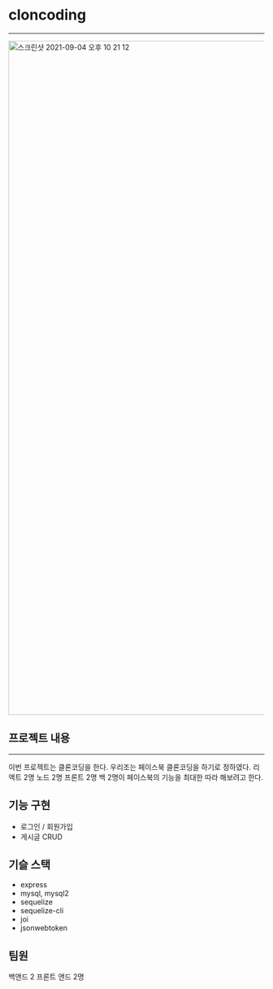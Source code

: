 # cloncoding
___

<img width="1325" alt="스크린샷 2021-09-04 오후 10 21 12" src="https://user-images.githubusercontent.com/85220179/132095869-1b878a2e-7d5e-430a-925b-e878b31b1a20.png">

## 프로젝트 내용
___

이번 프로젝트는 클론코딩을 한다. 우리조는 페이스북 클론코딩을 하기로 정하였다. 리액트 2명 노드 2명 프론트 2명 백 2명이
페이스북의 기능을 최대한 따라 해보려고 한다.

## 기능 구현

* 로그인 / 회원가입
* 게시글 CRUD

## 기슬 스택

* express
* mysql, mysql2
* sequelize
* sequelize-cli
* joi 
* jsonwebtoken

## 팀원

백앤드 2 
프론트 앤드 2명

